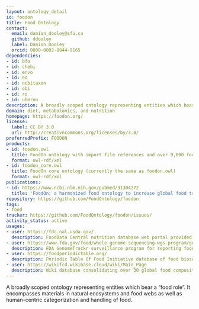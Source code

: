 ```yaml
---
layout: ontology_detail
id: foodon
title: Food Ontology
contact:
  email: damion_dooley@sfu.ca
  github: ddooley
  label: Damion Dooley
  orcid: 0000-0002-8844-9165
dependencies:
- id: bfo
- id: chebi
- id: envo
- id: eo
- id: ncbitaxon
- id: obi
- id: ro
- id: uberon
description: A broadly scoped ontology representing entities which bear a “food role”. It encompasses materials in natural ecosystems and agriculture that are consumed by humans and domesticated animals. This includes any generic (unbranded) raw or processed food material found in processing plants, markets, stores or food distribution points. FoodOn also imports nutritional component and dietary pattern terms from other OBO Foundry ontologies to support interoperability in diet and nutrition research
domain: diet, metabolomics, and nutrition
homepage: https://foodon.org/
license:
  label: CC BY 3.0
  url: http://creativecommons.org/licenses/by/3.0/
preferredPrefix: FOODON
products:
- id: foodon.owl
  title: FoodOn ontology with import file references and over 9,000 food products
  format: owl-rdf/xml
- id: foodon_core.owl
  title: FoodOn core ontology (currently the same as foodon.owl)
  format: owl-rdf/xml
publications:
- id: https://www.ncbi.nlm.nih.gov/pubmed/31304272
  title: 'FoodOn: a harmonized food ontology to increase global food traceability, quality control and data integration'
repository: https://github.com/FoodOntology/foodon
tags:
- food
tracker: https://github.com/FoodOntology/foodon/issues/
activity_status: active
usages:
- user: https://fdc.nal.usda.gov/
  description: FoodData Central nutrition database web portal provided by USDA Agricultural Research Service
- user: https://www.fda.gov/food/whole-genome-sequencing-wgs-program/genometrakr-network
  description: FDA GenomeTrackr surveillance program for reporting foodborne pathogen biosamples.
- user: https://foodperiodictable.org/
  description: Periodic Table Of Food Initiative database of food biosample nutrition analytics.
- user: https://wikifcd.wikibase.cloud/wiki/Main_Page
  description: Wiki database consolidating over 30 global food composition databases.
---
```


A broadly scoped ontology representing entities which bear a “food role”.  It encompasses materials in natural ecosystems and food webs as well as human-centric categorization and handling of food.
